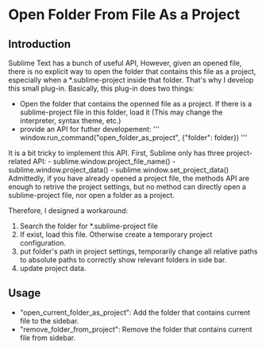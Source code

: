 # Open Folder From File As a Project

## Introduction

Sublime Text has a bunch of useful API, However, given an opened file, there is no explicit way to open the folder that contains this file as a project, especially when a *.sublime-project inside that folder. That's why I develop this small plug-in. Basically, this plug-in does two things:

- Open the folder that contains the openned file as a project. If there is a sublime-project file in this folder, load it (This may change the interpreter, syntax theme, etc.)
- provide an API for futher developement:
  '''
  window.run_command("open_folder_as_project", {"folder": folder})
  '''

It is a bit tricky to implement this API. First, Sublime only has three project-related API:
    - sublime.window.project_file_name()
    - sublime.window.project_data()
    - sublime.window.set_project_data()
Admittedly, if you have already opened a project file, the methods API are enough to retrive the project settings, but no method can directly open a sublime-project file, nor open a folder as a project.

Therefore, I designed a workaround: 
1. Search the folder for *.sublime-project file
2. If exist, load this file. Otherwise create a temporary project configuration.
3. put folder's path in project settings, temporarily change all relative paths to absolute paths to correctly show relevant folders in side bar.
4. update project data.


## Usage
- "open_current_folder_as_project": Add the folder that contains current file to the sidebar.
- "remove_folder_from_project": Remove the folder that contains current file from sidebar.

